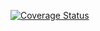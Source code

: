 [![Coverage Status](https://coveralls.io/repos/github/npisciotti1/16-basic_auth/badge.svg?branch=master)](https://coveralls.io/github/npisciotti1/16-basic_auth?branch=master)
